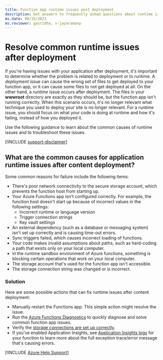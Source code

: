 ```yaml
---
title: Function app runtime issues post deployment 
description: Get answers to frequently asked questions about runtime issues in the Function app after content deployment.
ms.date: 08/15/2023
ms.reviewer: gasridha, v-jayaramanp
---
```


# Resolve common runtime issues after deployment

If you're having issues with your application after deployment, it's important to determine whether the problem is related to deployment or to runtime. A *deployment* issue can cause the wrong set of files to get deployed to your function app, or it can cause some files to not get deployed at all. On the other hand, a *runtime* issue occurs after deployment. The files in your **wwwroot** directory are exactly as they should be, but the function app isn't running correctly. When this scenario occurs, it's no longer relevant what technique you used to deploy your site is no longer relevant. For a runtime issue, you should focus on what your code is doing at runtime and how it's failing, instead of how you deployed it.

Use the following guidance to learn about the common causes of runtime issues and to troubleshoot these issues.

[!INCLUDE [support-disclaimer](../../../includes/support-disclaimer.md)]

## What are the common causes for application runtime issues after content deployment?

Some common reasons for failure include the following items:

- There's poor network connectivity to the secure storage account, which prevents the function host from starting up.
- Your Azure Functions app isn't configured correctly. For example, the function host doesn't start up because of incorrect values in the following settings:
  - Incorrect runtime or language version
  - Trigger connection strings
  - Key vault settings
- An external dependency (such as a database or messaging system) isn't set up correctly and is causing time-out errors.
- Sync triggers failed, which causes incorrect loading of functions.
- Your code makes invalid assumptions about paths, such as hard-coding a path that exists only on your local computer.
- In the runtime sandbox environment of Azure functions, something is blocking certain operations that work on your local computer.
- The storage account that's used for the function app isn't accessible.
- The storage connection string was changed or is incorrect.

### Solution

Here are some possible actions that can fix runtime issues after content deployment:

- Manually restart the Functions app. This simple action might resolve the issue.
- Run the [Azure Functions Diagnostics](/azure/azure-functions/functions-diagnostics) to quickly diagnose and solve common function app issues.
- Verify the [storage connections are set up correctly](/azure/azure-functions/functions-recover-storage-account).
- If you've enabled Application Insights, see [Application Insights logs](/azure/azure-functions/functions-monitoring) for your function to learn more about the full exception trace/error message that's causing errors.


[!INCLUDE [Azure Help Support](../../../includes/azure-help-support.md)]
